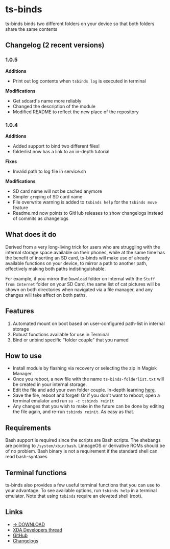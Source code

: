 # ts-binds
ts-binds binds two different folders on your device so that both folders share the same contents

## Changelog (2 recent versions)
### 1.0.5
**Additions**  
- Print out log contents when `tsbinds log` is executed in terminal

**Modifications**  
- Get sdcard's name more reliably
- Changed the description of the module
- Modified README to reflect the new place of the repository

### 1.0.4
**Additions**  
- Added support to bind two different files!
- folderlist now has a link to an in-depth tutorial

**Fixes**  
- Invalid path to log file in service.sh

**Modifications**  
- SD card name will not be cached anymore
- Simpler `grep`ing of SD card name
- File overwrite warning is added to `tsbinds help` for the `tsbinds move` feature
- Readme.md now points to GitHub releases to show changelogs instead of commits as changelogs

## What does it do
Derived from a very long-living trick for users who are struggling with the internal storage space available on their phones, while at the same time has the benefit of inserting an SD card, ts-binds will make use of already available functions on your device, to mirror a path to another path, effectively making both paths indistinguishable.

For example, if you mirror the `Download` folder on Internal with the `Stuff from Internet` folder on your SD Card, the same list of cat pictures will be shown on both directories when navigated via a file manager, and any changes will take affect on both paths.

## Features
1. Automated mount on boot based on user-configured path-list in internal storage
2. Robust functions available for use in Terminal
3. Bind or unbind specific “folder couple” that you named

## How to use
- Install module by flashing via recovery or selecting the zip in Magisk Manager.
- Once you reboot, a new file with the name `ts-binds-folderlist.txt` will be created in your internal storage.
- Edit the file and add your own folder couple. In-depth learning [here](https://www.technosparks.net/pages/product-documentation/ts-binds?q=bind).
- Save the file, reboot and forget! Or if you don't want to reboot, open a terminal emulator and run `su -c tsbinds reinit`
- Any changes that you wish to make in the future can be done by editing the file again, and re-run `tsbinds reinit`. As easy as that.

## Requirements
Bash support is required since the scripts are Bash scripts. The shebangs are pointing to `/system/xbin/bash`. LineageOS or derivative ROMs should be of no problem. Bash binary is not a requirement if the standard shell can read bash-syntaxes

## Terminal functions
ts-binds also provides a few useful terminal functions that you can use to your advantage. To see available options, run `tsbinds help` in a terminal emulator. Note that using `tsbinds` require an elevated shell (root).

## Links
- [→ DOWNLOAD](https://github.com/Magisk-Modules-Repo/ts-binds/releases)
- [XDA Developers thread](https://forum.xda-developers.com/apps/magisk/module-ts-binds-t3628856)
- [GitHub](https://github.com/Magisk-Modules-Repo/ts-binds/)
- [Changelogs](https://github.com/Magisk-Modules-Repo/ts-binds/releases)
